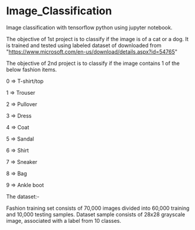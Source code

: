 # Image_Classification
Image classification with tensorflow python using jupyter notebook.

The objective of 1st project is to classify if the image is of a cat or a dog. It is trained and tested using labeled dataset of downloaded
from "https://www.microsoft.com/en-us/download/details.aspx?id=54765"

The objective of 2nd project is to classify if the image contains 1 of the below fashion items.

0 => T-shirt/top

1 => Trouser

2 => Pullover

3 => Dress

4 => Coat

5 => Sandal

6 => Shirt

7 => Sneaker

8 => Bag

9 => Ankle boot

The dataset:-

Fashion training set consists of 70,000 images divided into 60,000 training and 10,000 testing samples. Dataset sample consists of 28x28 grayscale image, associated with a label from 10 classes.
